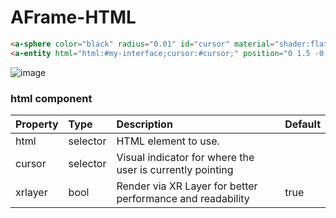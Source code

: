 # AFrame-HTML

```html
<a-sphere color="black" radius="0.01" id="cursor" material="shader:flat" visible="false"></a-sphere>
<a-entity html="html:#my-interface;cursor:#cursor;" position="0 1.5 -0.5"></a-entity>
```

![image](https://user-images.githubusercontent.com/4225330/167301172-50270499-ac85-4b14-a25e-f82454b19cb0.png)

<!--DOCS-->
### html component

| Property | Type     | Description                                                | Default |
| :------- | :------- | :--------------------------------------------------------- | :------ |
| html     | selector | HTML element to use.                                       |         |
| cursor   | selector | Visual indicator for where the user is currently pointing  |         |
| xrlayer  | bool     | Render via XR Layer for better performance and readability | true    |

<!--DOCS_END-->
